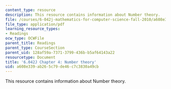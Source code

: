 ```yaml
---
content_type: resource
description: This resource contains information about Number theory.
file: /courses/6-042j-mathematics-for-computer-science-fall-2010/a608e339ab265c79de46c7c3830a49cb_MIT6_042JF10_chap04.pdf
file_type: application/pdf
learning_resource_types:
- Readings
ocw_type: OCWFile
parent_title: Readings
parent_type: CourseSection
parent_uid: 128af59a-7371-3799-436b-b5af64143a22
resourcetype: Document
title: '6.042J Chapter 4: Number theory'
uid: a608e339-ab26-5c79-de46-c7c3830a49cb
---
```

This resource contains information about Number theory.

